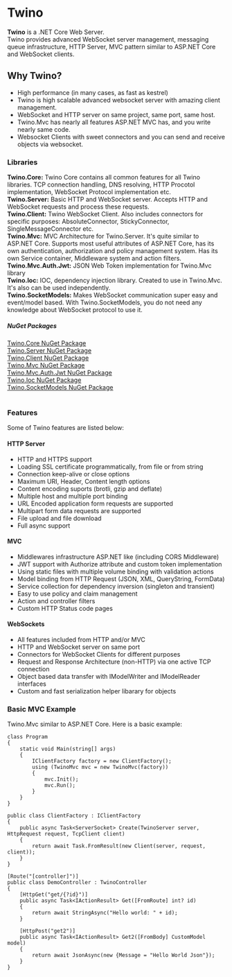 # Twino

**Twino** is a .NET Core Web Server.<br>
Twino provides advanced WebSocket server management, messaging queue infrastructure, HTTP Server, MVC pattern similar to ASP.NET Core and WebSocket clients.

## Why Twino?

- High performance (in many cases, as fast as kestrel)
- Twino is high scalable advanced websocket server with amazing client management.
- WebSocket and HTTP server on same project, same port, same host.
- Twino.Mvc has nearly all features ASP.NET MVC has, and you write nearly same code.
- Websocket Clients with sweet connectors and you can send and receive objects via websocket.

### Libraries

**Twino.Core:** Twino Core contains all common features for all Twino libraries. TCP connection handling, DNS resolving, HTTP Procotol implementation, WebSocket Protocol implementation etc.<br>
**Twino.Server:** Basic HTTP and WebSocket server. Accepts HTTP and WebSocket requests and process these requests.<br>
**Twino.Client:** Twino WebSocket Client. Also includes connectors for specific purposes: AbsoluteConnector, StickyConnector, SingleMessageConnector etc.<br>
**Twino.Mvc:** MVC Architecture for Twino.Server. It's quite similar to ASP.NET Core. Supports most useful attributes of ASP.NET Core, has its own authentication, authorization and policy management system. Has its own Service container, Middleware system and action filters.<br>
**Twino.Mvc.Auth.Jwt:** JSON Web Token implementation for Twino.Mvc library<br>
**Twino.Ioc:** IOC, dependency injection library. Created to use in Twino.Mvc. It's also can be used independently.<br>
**Twino.SocketModels:** Makes WebSocket communication super easy and event/model based. With Twino.SocketModels, you do not need any knowledge about WebSocket protocol to use it.<br>

##### NuGet Packages

[Twino.Core NuGet Package](https://www.nuget.org/packages/Twino.Core)<br>
[Twino.Server NuGet Package](https://www.nuget.org/packages/Twino.Server)<br>
[Twino.Client NuGet Package](https://www.nuget.org/packages/Twino.Client)<br>
[Twino.Mvc NuGet Package](https://www.nuget.org/packages/Twino.Mvc)<br>
[Twino.Mvc.Auth.Jwt NuGet Package](https://www.nuget.org/packages/Twino.Mvc.Auth.Jwt)<br>
[Twino.Ioc NuGet Package](https://www.nuget.org/packages/Twino.Ioc)<br>
[Twino.SocketModels NuGet Package](https://www.nuget.org/packages/Twino.SocketModels)<br>
<br>

### Features

Some of Twino features are listed below:

#### HTTP Server

- HTTP and HTTPS support
- Loading SSL certificate programmatically, from file or from string
- Connection keep-alive or close options
- Maximum URI, Header, Content length options
- Content encoding suports (brotli, gzip and deflate)
- Multiple host and multiple port binding
- URL Encoded application form requests are supported
- Multipart form data requests are supported
- File upload and file download
- Full async support

#### MVC

- Middlewares infrastructure ASP.NET like (including CORS Middleware)
- JWT support with Authorize attribute and custom token implementation
- Using static files with multiple volume binding with validation actions
- Model binding from HTTP Request (JSON, XML, QueryString, FormData)
- Service collection for dependency inversion (singleton and transient)
- Easy to use policy and claim management
- Action and controller filters
- Custom HTTP Status code pages

#### WebSockets

- All features included from HTTP and/or MVC
- HTTP and WebSocket server on same port
- Connectors for WebSocket Clients for different purposes
- Request and Response Architecture (non-HTTP) via one active TCP connection
- Object based data transfer with IModelWriter and IModelReader interfaces
- Custom and fast serialization helper libarary for objects


### Basic MVC Example

Twino.Mvc similar to ASP.NET Core. Here is a basic example:

    class Program
    {
        static void Main(string[] args)
        {
            IClientFactory factory = new ClientFactory();
            using (TwinoMvc mvc = new TwinoMvc(factory))
            {
                mvc.Init();
                mvc.Run();
            }
        }
    }
	
    public class ClientFactory : IClientFactory
    {
        public async Task<ServerSocket> Create(TwinoServer server, HttpRequest request, TcpClient client)
        {
            return await Task.FromResult(new Client(server, request, client));
        }
    }
    
    [Route("[controller]")]
    public class DemoController : TwinoController
    {
        [HttpGet("get/{?id}")]
        public async Task<IActionResult> Get([FromRoute] int? id)
        {
            return await StringAsync("Hello world: " + id);
        }

        [HttpPost("get2")]
        public async Task<IActionResult> Get2([FromBody] CustomModel model)
        {
            return await JsonAsync(new {Message = "Hello World Json"});
        }
    }
